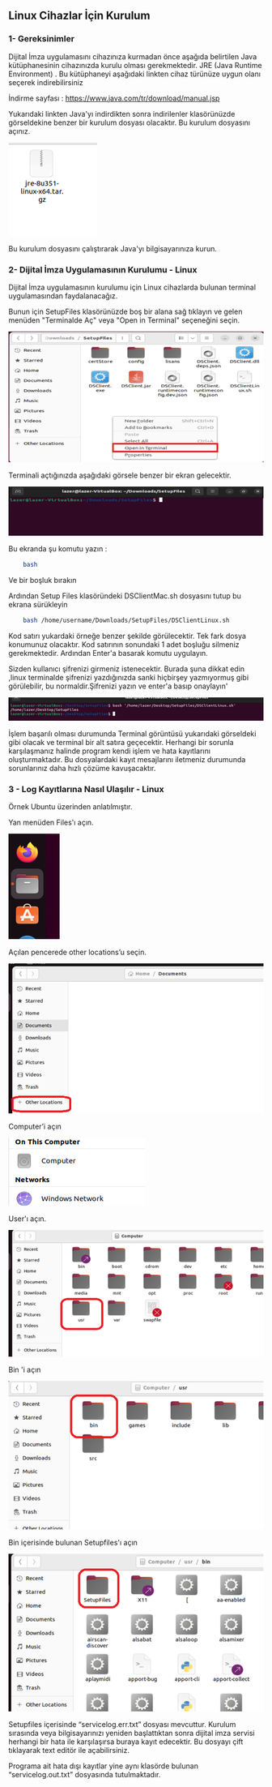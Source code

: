 ﻿
## Linux Cihazlar İçin Kurulum

### 1- Gereksinimler

Dijital İmza uygulamasını cihazınıza kurmadan önce aşağıda belirtilen Java kütüphanesinin cihazınızda kurulu olması gerekmektedir.
JRE (Java Runtime Environment) . Bu kütüphaneyi aşağıdaki linkten cihaz türünüze uygun olanı seçerek indirebilirsiniz

İndirme sayfası : https://www.java.com/tr/download/manual.jsp

Yukarıdaki linkten Java'yı indirdikten sonra indirilenler klasörünüzde görseldekine benzer bir kurulum dosyası olacaktır. Bu kurulum dosyasını açınız.

![title](Images/Linux/resim1.png)

Bu kurulum dosyasını çalıştırarak Java'yı bilgisayarınıza kurun.

### 2- Dijital İmza Uygulamasının Kurulumu - Linux

Dijital İmza uygulamasının kurulumu için Linux cihazlarda bulunan terminal uygulamasından faydalanacağız.

Bunun için SetupFiles klasörünüzde boş bir alana sağ tıklayın ve gelen menüden "Terminalde Aç" veya "Open in Terminal"
seçeneğini seçin.

![title](Images/Linux/resim2.png)


Terminali açtığınızda aşağıdaki görsele benzer bir ekran gelecektir. 

![title](Images/Linux/resim3.png)



Bu ekranda şu komutu yazın :
```sh 
	bash
```

Ve bir boşluk bırakın

Ardından Setup Files klasöründeki DSClientMac.sh dosyasını tutup bu ekrana sürükleyin

```sh 
	bash /home/username/Downloads/SetupFiles/DSClientLinux.sh
```
Kod satırı yukardaki örneğe benzer şekilde görülecektir. Tek fark dosya konumunuz olacaktır.
Kod satırının sonundaki 1 adet boşluğu silmeniz gerekmektedir.
Ardından Enter'a basarak komutu uygulayın.

Sizden kullanıcı şifrenizi girmeniz istenecektir. 
Burada şuna dikkat edin ,linux terminalde şifrenizi yazdığınızda sanki hiçbirşey yazmıyormuş gibi görülebilir, bu normaldir.Şifrenizi yazın ve enter'a basıp onaylayın'

![title](Images/Linux/resim4.png)

İşlem başarılı olması durumunda Terminal görüntüsü yukarıdaki görseldeki gibi olacak ve terminal bir alt satıra geçecektir.
Herhangi bir sorunla karşılaşmanız halinde program kendi işlem ve hata kayıtlarını oluşturmaktadır. Bu dosyalardaki kayıt mesajlarını iletmeniz durumunda sorunlarınız daha hızlı çözüme kavuşacaktır.





### 3 - Log Kayıtlarına  Nasıl Ulaşılır - Linux

Örnek Ubuntu üzerinden anlatılmıştır.

Yan menüden Files'ı açın.

![title](Images/Linux/resim5.png)

Açılan pencerede other locations’u seçin.

![title](Images/Linux/resim6.png)


Computer’i açın

![title](Images/Linux/resim7.png)

User'ı açın.

![title](Images/Linux/resim8.png)

Bin 'i açın

![title](Images/Linux/resim9.png)

Bin içerisinde bulunan Setupfiles'ı açın

![title](Images/Linux/resim10.png)


Setupfiles içerisinde “servicelog.err.txt” dosyası mevcuttur.
Kurulum sırasında veya bilgisayarınızı yeniden başlattıktan sonra dijital imza servisi herhangi bir hata ile karşılaşırsa buraya kayıt edecektir.
Bu dosyayı çift tıklayarak text editör ile açabilirsiniz.

Programa ait hata dışı kayıtlar yine aynı klasörde bulunan “servicelog.out.txt” dosyasında tutulmaktadır.


